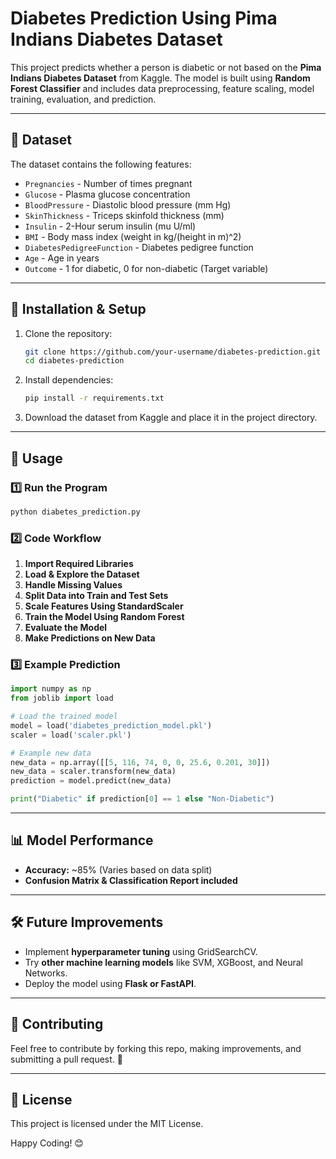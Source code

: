 # Diabetes Prediction Using Pima Indians Diabetes Dataset

This project predicts whether a person is diabetic or not based on the **Pima Indians Diabetes Dataset** from Kaggle. The model is built using **Random Forest Classifier** and includes data preprocessing, feature scaling, model training, evaluation, and prediction.

---

## 📂 Dataset
The dataset contains the following features:
- `Pregnancies` - Number of times pregnant
- `Glucose` - Plasma glucose concentration
- `BloodPressure` - Diastolic blood pressure (mm Hg)
- `SkinThickness` - Triceps skinfold thickness (mm)
- `Insulin` - 2-Hour serum insulin (mu U/ml)
- `BMI` - Body mass index (weight in kg/(height in m)^2)
- `DiabetesPedigreeFunction` - Diabetes pedigree function
- `Age` - Age in years
- `Outcome` - 1 for diabetic, 0 for non-diabetic (Target variable)

---

## 🚀 Installation & Setup
1. Clone the repository:
   ```sh
   git clone https://github.com/your-username/diabetes-prediction.git
   cd diabetes-prediction
   ```
2. Install dependencies:
   ```sh
   pip install -r requirements.txt
   ```
3. Download the dataset from Kaggle and place it in the project directory.

---

## 📜 Usage
### 1️⃣ Run the Program
```sh
python diabetes_prediction.py
```

### 2️⃣ Code Workflow
1. **Import Required Libraries**
2. **Load & Explore the Dataset**
3. **Handle Missing Values**
4. **Split Data into Train and Test Sets**
5. **Scale Features Using StandardScaler**
6. **Train the Model Using Random Forest**
7. **Evaluate the Model**
8. **Make Predictions on New Data**

### 3️⃣ Example Prediction
```python
import numpy as np
from joblib import load

# Load the trained model
model = load('diabetes_prediction_model.pkl')
scaler = load('scaler.pkl')

# Example new data
new_data = np.array([[5, 116, 74, 0, 0, 25.6, 0.201, 30]])
new_data = scaler.transform(new_data)
prediction = model.predict(new_data)

print("Diabetic" if prediction[0] == 1 else "Non-Diabetic")
```

---

## 📊 Model Performance
- **Accuracy:** ~85% (Varies based on data split)
- **Confusion Matrix & Classification Report included**

---

## 🛠 Future Improvements
- Implement **hyperparameter tuning** using GridSearchCV.
- Try **other machine learning models** like SVM, XGBoost, and Neural Networks.
- Deploy the model using **Flask or FastAPI**.

---

## 🤝 Contributing
Feel free to contribute by forking this repo, making improvements, and submitting a pull request. 🚀

---

## 📜 License
This project is licensed under the MIT License.

Happy Coding! 😊

